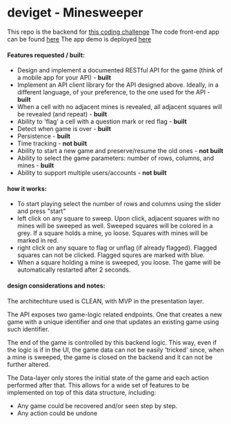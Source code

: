 # deviget - Minesweeper

This repo is the backend for [this coding challenge](https://github.com/deviget/minesweeper-API)
The code front-end app can be found [here](https://github.com/solanoepalacio/msweeper-ui)
The app demo is deployed [here](https://devigetms.herokuapp.com)

#### Features requested / built:
* Design and implement a documented RESTful API for the game (think of a mobile app for your API) - **built**
* Implement an API client library for the API designed above. Ideally, in a different language, of your preference, to the one used for the API - **built**
* When a cell with no adjacent mines is revealed, all adjacent squares will be revealed (and repeat) - **built**
* Ability to 'flag' a cell with a question mark or red flag - **built**
* Detect when game is over - **built**
* Persistence - **built**
* Time tracking - **not built**
* Ability to start a new game and preserve/resume the old ones - **not built**
* Ability to select the game parameters: number of rows, columns, and mines - **built**
* Ability to support multiple users/accounts - **not built**

#### how it works:
* To start playing select the number of rows and columns using the slider and press "start"
* left click on any square to sweep. Upon click, adjacent squares with no mines will be sweeped as well. Sweeped squares will be colored in a grey. If a square holds a mine, yo loose. Squares with mines will be marked in red.
* right click on any square to flag or unflag (if already flagged). Flagged squares can not be clicked. Flagged squres are marked with blue.
* When a square holding a mine is sweeped, you loose. The game will be automatically restarted after 2 seconds.

#### design considerations and notes:
The architechture used is CLEAN, with MVP in the presentation layer.

The API exposes two game-logic related endpoints. One that creates a new game with a unique identifier and one that updates an existing game using such identifier.

The end of the game is controlled by this backend logic. This way, even if the logic is if in the UI, the game data can not be easily 'tricked' since, when a mine is sweeped, the game is closed on the backend and it can not be further altered.

The Data-layer only stores the initial state of the game and each action performed after that. This allows for a wide set of features to be implemented on top of this data structure, including:
- Any game could be recovered and/or seen step by step.
- Any action could be undone